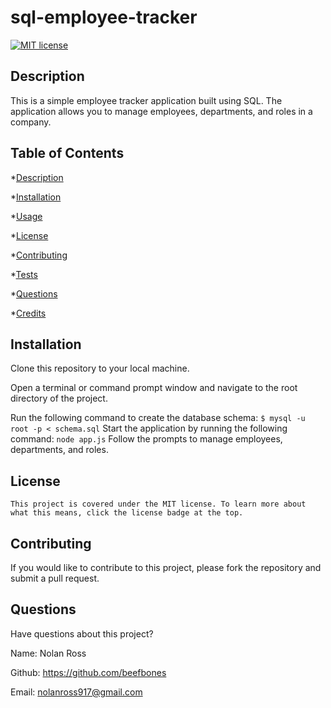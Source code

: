 # sql-employee-tracker

  [![MIT license](https://img.shields.io/badge/License-MIT-blue.svg)](https://lbesson.mit-license.org/)

  ## Description
  This is a simple employee tracker application built using SQL. The application allows you to manage employees, departments, and roles in a company.

  ## Table of Contents

  *[Description](#description)

  *[Installation](#installation)

  *[Usage](#usage)

  *[License](#license)

  *[Contributing](#contributing)

  *[Tests](#tests)

  *[Questions](#questions)

  *[Credits](credits)

  ## Installation
  Clone this repository to your local machine.

  Open a terminal or command prompt window and navigate to the root directory of the project.

  Run the following command to create the database schema:
  `$ mysql -u root -p < schema.sql`
  Start the application by running the following command:
  `node app.js`
  Follow the prompts to manage employees, departments, and roles.

  ## License
    This project is covered under the MIT license. To learn more about what this means, click the license badge at the top.

  ## Contributing
  If you would like to contribute to this project, please fork the repository and submit a pull request.

  ## Questions
  Have questions about this project?

  Name: Nolan Ross

  Github: https://github.com/beefbones

  Email: nolanross917@gmail.com
  